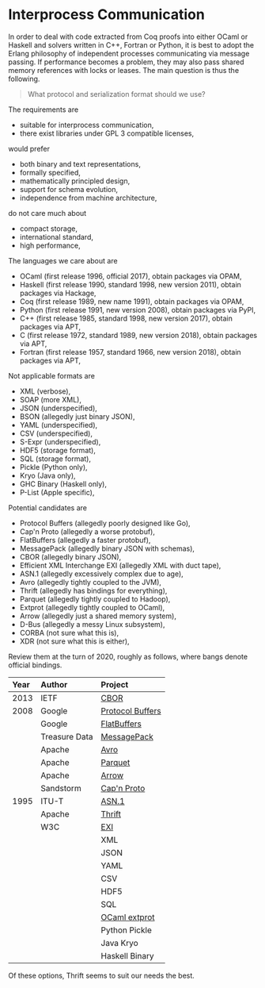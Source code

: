 # Interprocess Communication

In order to deal with code extracted from Coq proofs
into either OCaml or Haskell and
solvers written in C++, Fortran or Python,
it is best to adopt the Erlang philosophy of
independent processes communicating via message passing.
If performance becomes a problem,
they may also pass shared memory references
with locks or leases.
The main question is thus the following.

> What protocol and serialization format should we use?

The requirements are

* suitable for interprocess communication,
* there exist libraries under GPL 3 compatible licenses,

would prefer

* both binary and text representations,
* formally specified,
* mathematically principled design,
* support for schema evolution,
* independence from machine architecture,

do not care much about

* compact storage,
* international standard,
* high performance,

The languages we care about are

* OCaml (first release 1996, official 2017),
  obtain packages via OPAM,
* Haskell (first release 1990, standard 1998, new version 2011),
  obtain packages via Hackage,
* Coq (first release 1989, new name 1991),
  obtain packages via OPAM,
* Python (first release 1991, new version 2008),
  obtain packages via PyPI,
* C++ (first release 1985, standard 1998, new version 2017),
  obtain packages via APT,
* C (first release 1972, standard 1989, new version 2018),
  obtain packages via APT,
* Fortran (first release 1957, standard 1966, new version 2018),
  obtain packages via APT,

Not applicable formats are

* XML (verbose),
* SOAP (more XML),
* JSON (underspecified),
* BSON (allegedly just binary JSON),
* YAML (underspecified),
* CSV (underspecified),
* S-Expr (underspecified),
* HDF5 (storage format),
* SQL (storage format),
* Pickle (Python only),
* Kryo (Java only),
* GHC Binary (Haskell only),
* P-List (Apple specific),

Potential candidates are

* Protocol Buffers (allegedly poorly designed like Go),
* Cap'n Proto (allegedly a worse protobuf),
* FlatBuffers (allegedly a faster protobuf),
* MessagePack (allegedly binary JSON with schemas),
* CBOR (allegedly binary JSON),
* Efficient XML Interchange EXI (allegedly XML with duct tape),
* ASN.1 (allegedly excessively complex due to age),
* Avro (allegedly tightly coupled to the JVM),
* Thrift (allegedly has bindings for everything),
* Parquet (allegedly tightly coupled to Hadoop),
* Extprot (allegedly tightly coupled to OCaml),
* Arrow (allegedly just a shared memory system),
* D-Bus (allegedly a messy Linux subsystem),
* CORBA (not sure what this is),
* XDR (not sure what this is either),

Review them at the turn of 2020, roughly as follows,
where bangs denote official bindings.

| Year | Author        | Project
|:-----|:--------------|:-------------------------------------
| 2013 | IETF          | [CBOR][cbor]
| 2008 | Google        | [Protocol Buffers][protocol-buffers]
|      | Google        | [FlatBuffers][flatbuffers]
|      | Treasure Data | [MessagePack][messagepack]
|      | Apache        | [Avro][avro]
|      | Apache        | [Parquet][parquet]
|      | Apache        | [Arrow][arrow]
|      | Sandstorm     | [Cap'n Proto][capnproto]
| 1995 | ITU-T         | [ASN.1][asn1]
|      | Apache        | [Thrift][thrift]
|      | W3C           | [EXI][exi]
|      |               | XML
|      |               | JSON
|      |               | YAML
|      |               | CSV
|      |               | HDF5
|      |               | SQL
|      |               | [OCaml extprot][extprot]
|      |               | Python Pickle
|      |               | Java Kryo
|      |               | Haskell Binary

Of these options, Thrift seems to suit our needs the best.

[cbor]: https://cbor.io/
[protocol-buffers]: https://developers.google.com/protocol-buffers
[avro]: http://avro.apache.org/
[parquet]: http://parquet.apache.org/
[arrow]: http://arrow.apache.org/
[flatbuffers]: https://google.github.io/flatbuffers/
[messagepack]: https://msgpack.org/
[capnproto]: https://capnproto.org/
[asn1]: https://www.itu.int/en/ITU-T/asn1/Pages/asn1_project.aspx
[thrift]: http://thrift.apache.org/
[exi]: https://www.w3.org/TR/exi/
[extprot]: https://github.com/mfp/extprot
